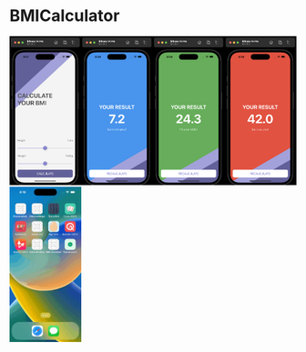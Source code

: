 # BMICalculator

<img src="https://github.com/esahin99/BMICalculator/blob/main/img/img1.png" width=25% height=25%><img src="https://github.com/esahin99/BMICalculator/blob/main/img/img2.png" width=25% height=25%><img src="https://github.com/esahin99/BMICalculator/blob/main/img/img3.png" width=25% height=25%><img src="https://github.com/esahin99/BMICalculator/blob/main/img/img4.png" width=25% height=25%>
<img src="https://github.com/esahin99/BMICalculator/blob/main/img/gif.gif" width="25%" height="25%"/>
